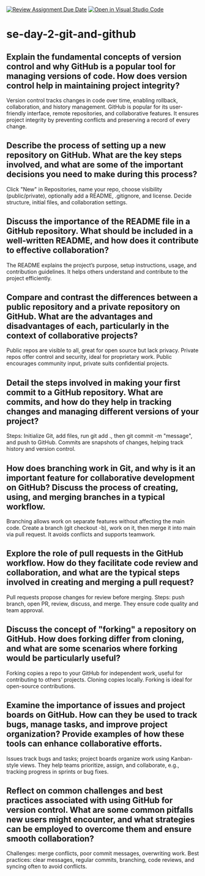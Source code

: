 [![Review Assignment Due Date](https://classroom.github.com/assets/deadline-readme-button-22041afd0340ce965d47ae6ef1cefeee28c7c493a6346c4f15d667ab976d596c.svg)](https://classroom.github.com/a/8wgCKhpZ)
[![Open in Visual Studio Code](https://classroom.github.com/assets/open-in-vscode-2e0aaae1b6195c2367325f4f02e2d04e9abb55f0b24a779b69b11b9e10269abc.svg)](https://classroom.github.com/online_ide?assignment_repo_id=18476412&assignment_repo_type=AssignmentRepo)
# se-day-2-git-and-github
## Explain the fundamental concepts of version control and why GitHub is a popular tool for managing versions of code. How does version control help in maintaining project integrity?
Version control tracks changes in code over time, enabling rollback, collaboration, and history management. GitHub is popular for its user-friendly interface, remote repositories, and collaborative features. It ensures project integrity by preventing conflicts and preserving a record of every change.

## Describe the process of setting up a new repository on GitHub. What are the key steps involved, and what are some of the important decisions you need to make during this process?
Click "New" in Repositories, name your repo, choose visibility (public/private), optionally add a README, .gitignore, and license. Decide structure, initial files, and collaboration settings.

## Discuss the importance of the README file in a GitHub repository. What should be included in a well-written README, and how does it contribute to effective collaboration?
The README explains the project’s purpose, setup instructions, usage, and contribution guidelines. It helps others understand and contribute to the project efficiently.

## Compare and contrast the differences between a public repository and a private repository on GitHub. What are the advantages and disadvantages of each, particularly in the context of collaborative projects?

Public repos are visible to all, great for open source but lack privacy. Private repos offer control and security, ideal for proprietary work. Public encourages community input, private suits confidential projects.

## Detail the steps involved in making your first commit to a GitHub repository. What are commits, and how do they help in tracking changes and managing different versions of your project?
Steps: Initialize Git, add files, run git add ., then git commit -m "message", and push to GitHub. Commits are snapshots of changes, helping track history and version control.

## How does branching work in Git, and why is it an important feature for collaborative development on GitHub? Discuss the process of creating, using, and merging branches in a typical workflow.
Branching allows work on separate features without affecting the main code. Create a branch (git checkout -b), work on it, then merge it into main via pull request. It avoids conflicts and supports teamwork.

## Explore the role of pull requests in the GitHub workflow. How do they facilitate code review and collaboration, and what are the typical steps involved in creating and merging a pull request?
Pull requests propose changes for review before merging. Steps: push branch, open PR, review, discuss, and merge. They ensure code quality and team approval.

## Discuss the concept of "forking" a repository on GitHub. How does forking differ from cloning, and what are some scenarios where forking would be particularly useful?
Forking copies a repo to your GitHub for independent work, useful for contributing to others’ projects. Cloning copies locally. Forking is ideal for open-source contributions.

## Examine the importance of issues and project boards on GitHub. How can they be used to track bugs, manage tasks, and improve project organization? Provide examples of how these tools can enhance collaborative efforts.
Issues track bugs and tasks; project boards organize work using Kanban-style views. They help teams prioritize, assign, and collaborate, e.g., tracking progress in sprints or bug fixes.

## Reflect on common challenges and best practices associated with using GitHub for version control. What are some common pitfalls new users might encounter, and what strategies can be employed to overcome them and ensure smooth collaboration?
Challenges: merge conflicts, poor commit messages, overwriting work. Best practices: clear messages, regular commits, branching, code reviews, and syncing often to avoid conflicts.
